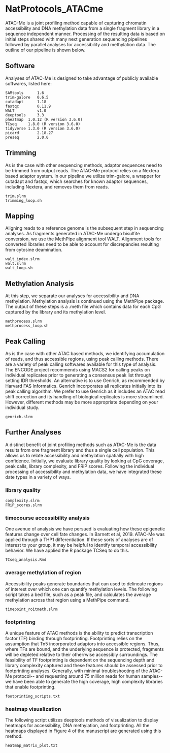 # NatProtocols_ATACme
ATAC-Me is a joint profiling method capable of capturing chromatin accessibility and DNA methylation data from a single fragment library in a sequence independent manner. Processing of the resulting data is based on initial steps shared with many next generation sequencing pipelines followed by parallel analyses for accessibility and methylation data. The outline of our pipeline is shown below. 

## Software
Analyses of ATAC-Me is designed to take advantage of publicly available softwares, listed here: 
```
SAMtools      1.6
trim-galore   0.6.5 
cutadapt      1.18 
fastqc        0.11.9 
WALT          v1.0
deeptools     3.3
pheatmap  1.0.12 (R version 3.6.0)
TCseq     1.8.0 (R version 3.6.0)
tidyverse 1.3.0 (R version 3.6.0)
picard        2.18.27
preseq        2.0.0
```
## Trimming
As is the case with other sequencing methods, adaptor sequences need to be trimmed from output reads. The ATAC-Me protocol relies on a Nextera based adaptor system. In our pipeline we utilize trim-galore, a wrapper for cutadapt and fastqc, which searches for known adaptor sequences, including Nextera, and removes them from reads. 
```
trim.slrm
trimming_loop.sh
```
## Mapping
Aligning reads to a reference genome is the subsequent step in sequencing analyses. As fragments generated in ATAC-Me undergo bisulfite conversion, we use the MethPipe alignment tool WALT. Alignment tools for converted libraries need to be able to account for discrepancies resulting from cytosine deamination.
```
walt_index.slrm
walt.slrm
walt_loop.sh
```
## Methylation Analysis
At this step, we separate our analyses for accessibility and DNA methylation. Methylation analysis is continued using the MethPipe package. The output of these steps is a .meth file which contains data for each CpG captured by the library and its methylation level. 
```
methprocess.slrm
methprocess_loop.sh
```
## Peak Calling
As is the case with other ATAC based methods, we identifying accumulation of reads, and thus accessible regions, using peak calling methods. There are a variety of peak calling softwares available for this type of analysis. The ENCODE project recommends using MACS2 for calling peaks on individual replicates prior to generating a consensus peak list through setting IDR thresholds. An alternative is to use Genrich, as recommended by  Harvard FAS Informatics. Genrich incorporates all replicates initially into its peak calling algorithm. We prefer to use Genrich as it includes an ATAC read shift correction and its handling of biological replicates is more streamlined. However, different methods may be more appropriate depending on your individual study. 
```
genrich.slrm
```
## Further Analyses
A distinct benefit of joint profiling methods such as ATAC-Me is the data results from one fragment library and thus a single cell population. This allows us to relate accessibility and methylation spatially with high confidence. Initially, we evaluate library quality by looking at CpG coverage, peak calls, library complexity, and FRiP scores. Following the individual processing of accessibility and methylation data, we have integrated these date types in a variety of ways.
### library quality
```
complexity.slrm
FRiP_scores.slrm
```
### timecourse accessibility analysis
One avenue of analysis we have persued is evaluating how these epigenetic features change over cell fate changes. In Barnett et al, 2019. ATAC-Me was applied through a THP1 differentiation. If these sorts of analyses are of interest to your group, it may be helpful to identify temporal accessibility behavior. We have applied the R package TCSeq to do this. 
```
TCseq_analysis.Rmd
```
### average methylation of region
Accessibility peaks generate boundaries that can used to delineate regions of interest over which one can quantify methylation levels. The following script takes a bed file, such as a peak file, and calculates the average methylation across that region using a MethPipe command. 
```
timepoint_roitmeth.slrm
```
### footprinting
A unique feature of ATAC methods is the ability to predict transcription factor (TF) binding through footprinting. Footprinting relies on the assumption that Tn5 incorporated adaptors into accessible regions. Thus, where TFs are bound, and the underlying sequence is protected, fragments will be depleted relative to their otherrwise accessibly surroundings. The feasibility of TF footprinting is dependent on the sequencing depth and library complexity captured and these features should be assessed prior to footprinting analyses. Generally, with minimal troubleshooting of the ATAC-Me protocol-- and requesting around 75 million reads for human samples-- we have been able to generate the high coverage, high complexity libraries that enable footprinting.
```
footprinting_scripts.txt
```
### heatmap visualization
The following script utilizes deeptools methods of visualization to display heatmaps for accessibility, DNA methylation, and footprinting. All the heatmaps displayed in Figure 4 of the manuscript are generated using this method. 
```
heatmap_matrix_plot.txt
```
